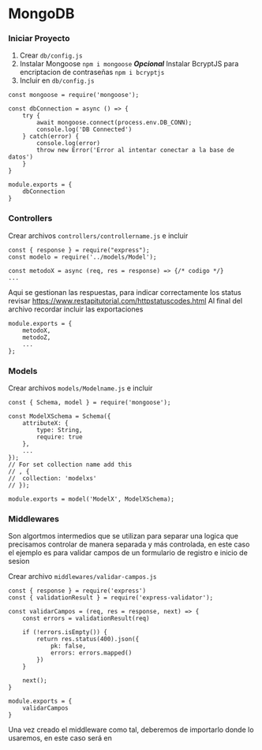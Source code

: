 # MongoDB
### Iniciar Proyecto
1. Crear ```db/config.js```
2. Instalar Mongoose ```npm i mongoose```
***Opcional*** Instalar BcryptJS para encriptacion de contraseñas ```npm i bcryptjs```
3. Incluir en ```db/config.js```
```
const mongoose = require('mongoose');

const dbConnection = async () => {
	try {
		await mongoose.connect(process.env.DB_CONN);
		console.log('DB Connected')
	} catch(error) {
		console.log(error)
		throw new Error('Error al intentar conectar a la base de datos')
	}
}

module.exports = {
	dbConnection
}
```

### Controllers
Crear archivos ```controllers/controllername.js``` e incluir
```
const { response } = require("express");
const modelo = require('../models/Model');

const metodoX = async (req, res = response) => {/* codigo */}
...
```
Aqui se gestionan las respuestas, para indicar correctamente los status revisar https://www.restapitutorial.com/httpstatuscodes.html
Al final del archivo recordar incluir las exportaciones
```
module.exports = {
	metodoX,
	metodoZ,
	...
};
```
### Models
Crear archivos ```models/Modelname.js``` e incluir
```
const { Schema, model } = require('mongoose');

const ModelXSchema = Schema({
	attributeX: {
		type: String,
		require: true
	},
	...
});
// For set collection name add this
// , {
// 	collection: 'modelxs'
// });

module.exports = model('ModelX', ModelXSchema);
```
### Middlewares
Son algortmos intermedios que se utilizan para separar una logica que precisamos controlar de manera separada y más controlada, en este caso el ejemplo es para validar campos de un formulario de registro e inicio de sesion

Crear archivo ```middlewares/validar-campos.js```
```
const { response } = require('express')
const { validationResult } = require('express-validator');

const validarCampos = (req, res = response, next) => {
	const errors = validationResult(req)

	if (!errors.isEmpty()) {
		return res.status(400).json({
			pk: false,
			errors: errors.mapped()
		})
	}

	next();
}

module.exports = {
	validarCampos
}
```
Una vez creado el middleware como tal, deberemos de importarlo donde lo usaremos, en este caso será en 